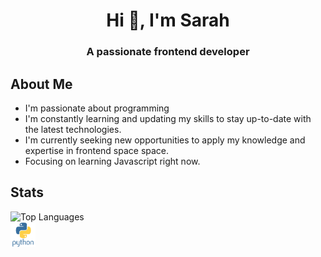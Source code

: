 <!DOCTYPE html>
<html>

<body>
    <h1 align="center">Hi 👋, I'm Sarah</h1>
    <h3 align="center">A passionate frontend developer</h3>


  <h2>About Me</h2>
  <ul>
    <li>I'm passionate about programming </li>
    <li>I'm constantly learning and updating my skills to stay up-to-date with the latest technologies.</li>    <li>I'm currently seeking new opportunities to apply my knowledge and expertise in frontend space space.</li>
    <li>Focusing on learning Javascript right now.</li>
  </ul>
</div>
<div id="stats">
  <h2>Stats</h2>
  <img src="https://github-readme-stats.vercel.app/api/top-langs/?username=sarahwkh9&layout=compact&theme=vision-friendly-dark" alt="Top Languages"/>
</div>

<div>
  <img src="https://github.com/devicons/devicon/blob/master/icons/python/python-original-wordmark.svg" title="Python" alt="Py" width="40" height="40"/>&nbsp;
  <div>


</body>





</html>
